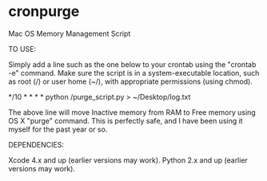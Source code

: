 cronpurge
=========

Mac OS Memory Management Script

TO USE:

Simply add a line such as the one below to your crontab using the "crontab -e" command. Make sure the script is in a system-executable location, such as root (/) or user home (~/), with appropriate permissions (using chmod).

*/10 * * * * python /purge_script.py > ~/Desktop/log.txt

The above line will move Inactive memory from RAM to Free memory using OS X "purge" command. This is perfectly safe, and I have been using it myself for the past year or so.

DEPENDENCIES:

Xcode 4.x and up (earlier versions may work).
Python 2.x and up (earlier versions may work).
